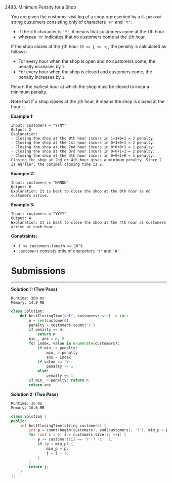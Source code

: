 2483. Minimum Penalty for a Shop

You are given the customer visit log of a shop represented by a `0-indexed` string customers consisting only of characters `'N'` and `'Y'`:

* if the `i`th character is `'Y'`, it means that customers come at the `i`th hour
* whereas `'N'` indicates that no customers come at the `i`th hour.

If the shop closes at the `j`th hour `(0 <= j <= n)`, the penalty is calculated as follows:

* For every hour when the shop is open and no customers come, the penalty increases by `1`.
* For every hour when the shop is closed and customers come, the penalty increases by `1`.

Return the earliest hour at which the shop must be closed to incur a minimum penalty.

Note that if a shop closes at the `j`th hour, it means the shop is closed at the hour `j`.

 

**Example 1:**
```
Input: customers = "YYNY"
Output: 2
Explanation: 
- Closing the shop at the 0th hour incurs in 1+1+0+1 = 3 penalty.
- Closing the shop at the 1st hour incurs in 0+1+0+1 = 2 penalty.
- Closing the shop at the 2nd hour incurs in 0+0+0+1 = 1 penalty.
- Closing the shop at the 3rd hour incurs in 0+0+1+1 = 2 penalty.
- Closing the shop at the 4th hour incurs in 0+0+1+0 = 1 penalty.
Closing the shop at 2nd or 4th hour gives a minimum penalty. Since 2 is earlier, the optimal closing time is 2.
```

**Example 2:**
```
Input: customers = "NNNNN"
Output: 0
Explanation: It is best to close the shop at the 0th hour as no customers arrive.
```

**Example 3:**
```
Input: customers = "YYYY"
Output: 4
Explanation: It is best to close the shop at the 4th hour as customers arrive at each hour.
```

**Constraints:**

* `1 <= customers.length <= 10^5`
* `customers` consists only of characters `'Y'` and `'N'`.

# Submissions
---
**Solution 1: (Two Pass)**
```
Runtime: 109 ms
Memory: 14.9 MB
```
```python
class Solution:
    def bestClosingTime(self, customers: str) -> int:
        n = len(customers)
        penalty = customers.count('Y')
        if penalty == n: 
            return n
        min_, ans = n, 0
        for index, value in enumerate(customers):
            if min_ > penalty:
                min_ = penalty
                ans = index
            if value == 'Y':
                penalty -= 1
            else:
                penalty += 1
        if min_ > penalty: return n
        return ans
```

**Solution 2: (Two Pass)**
```
Runtime: 36 ms
Memory: 10.6 MB
```
```c++
class Solution {
public:
    int bestClosingTime(string customers) {
        int p = count(begin(customers), end(customers), 'Y'), min_p = p, j = 0;
        for (int i = 0; i < customers.size(); ++i) {
            p += customers[i] == 'Y' ? -1 : 1;
            if (p < min_p) {
                min_p = p;
                j = i + 1;
            }
        }
        return j;
    }
};
```

